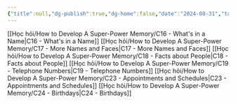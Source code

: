 ```yaml
---
{"title":null,"dg-publish":true,"dg-home":false,"date":"2024-08-31","tags":["#book","#memory","#How_to_Develop_A_Super_Power_Memory"],"Group":"Group4","permalink":"/hoc-hoi/how-to-develop-a-super-power-memory/nhom-4-ghi-nho-thong-tin-ca-nhan-va-cac-moi-quan-he/","dgPassFrontmatter":true,"noteIcon":"","updated":"2025-01-14T22:10:51.997+07:00"}
---
```


[[Học hỏi/How to Develop A Super-Power Memory/C16 - What's in a Name\|C16 - What's in a Name]]
[[Học hỏi/How to Develop A Super-Power Memory/C17 - More Names and Faces\|C17 - More Names and Faces]]
[[Học hỏi/How to Develop A Super-Power Memory/C18 - Facts about People\|C18 - Facts about People]]
[[Học hỏi/How to Develop A Super-Power Memory/C19 - Telephone Numbers\|C19 - Telephone Numbers]]
[[Học hỏi/How to Develop A Super-Power Memory/C23 -  Appointments and Schedules\|C23 -  Appointments and Schedules]]
[[Học hỏi/How to Develop A Super-Power Memory/C24 - Birthdays\|C24 - Birthdays]]

